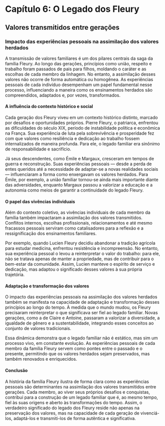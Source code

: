 
# Capítulo 6: O Legado dos Fleury

## Valores transmitidos entre gerações

### Impacto das experiências pessoais na assimilação dos valores herdados

A transmissão de valores familiares é um dos pilares centrais da saga da família Fleury. Ao longo das gerações, princípios como união, respeito e trabalho foram passados de pais para filhos, moldando o caráter e as escolhas de cada membro da linhagem. No entanto, a assimilação desses valores não ocorre de forma automática ou homogênea. As experiências pessoais de cada indivíduo desempenham um papel fundamental nesse processo, influenciando a maneira como os ensinamentos herdados são compreendidos, adaptados e, por vezes, transformados.

#### A influência do contexto histórico e social

Cada geração dos Fleury viveu em um contexto histórico distinto, marcado por desafios e oportunidades próprios. Pierre Fleury, o patriarca, enfrentou as dificuldades do século XIX, período de instabilidade política e econômica na França. Sua experiência de luta pela sobrevivência e prosperidade fez com que valores como resiliência e dedicação ao trabalho fossem internalizados de maneira profunda. Para ele, o legado familiar era sinônimo de responsabilidade e sacrifício.

Já seus descendentes, como Émile e Margaux, cresceram em tempos de guerra e reconstrução. Suas experiências pessoais — desde a perda de entes queridos até a necessidade de adaptar-se a novas realidades sociais — influenciaram a forma como enxergavam os valores herdados. Para Émile, por exemplo, a união familiar tornou-se ainda mais importante diante das adversidades, enquanto Margaux passou a valorizar a educação e a autonomia como meios de garantir a continuidade do legado Fleury.

#### O papel das vivências individuais

Além do contexto coletivo, as vivências individuais de cada membro da família também impactaram a assimilação dos valores transmitidos. Conflitos internos, escolhas profissionais, relacionamentos e até mesmo fracassos pessoais serviram como catalisadores para a reflexão e a ressignificação dos ensinamentos familiares.

Por exemplo, quando Lucien Fleury decidiu abandonar a tradição agrícola para estudar medicina, enfrentou resistência e incompreensão. No entanto, sua experiência pessoal o levou a reinterpretar o valor do trabalho: para ele, não se tratava apenas de manter a propriedade, mas de contribuir para o bem-estar da comunidade. Assim, Lucien manteve o espírito de serviço e dedicação, mas adaptou o significado desses valores à sua própria trajetória.

#### Adaptação e transformação dos valores

O impacto das experiências pessoais na assimilação dos valores herdados também se manifesta na capacidade de adaptação e transformação desses princípios ao longo do tempo. À medida que o mundo mudou, os Fleury precisaram reinterpretar o que significava ser fiel ao legado familiar. Novas gerações, como a de Claire e Antoine, passaram a valorizar a diversidade, a igualdade de gênero e a sustentabilidade, integrando esses conceitos ao conjunto de valores tradicionais.

Essa dinâmica demonstra que o legado familiar não é estático, mas sim um processo vivo, em constante evolução. As experiências pessoais de cada membro da família Fleury servem como pontes entre o passado e o presente, permitindo que os valores herdados sejam preservados, mas também renovados e enriquecidos.

#### Conclusão

A história da família Fleury ilustra de forma clara como as experiências pessoais são determinantes na assimilação dos valores transmitidos entre gerações. Cada membro, ao viver seus próprios desafios e conquistas, contribui para a construção de um legado familiar que é, ao mesmo tempo, fiel às suas origens e aberto às transformações do tempo. Assim, o verdadeiro significado do legado dos Fleury reside não apenas na preservação dos valores, mas na capacidade de cada geração de vivenciá-los, adaptá-los e transmiti-los de forma autêntica e significativa.
```
